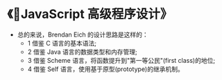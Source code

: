 # 《JavaScript 高级程序设计》
 - 总的来说，Brendan Eich 的设计思路是这样的：
    + 1 借鉴 C 语言的基本语法;
    + 2 借鉴 Java 语言的数据类型和内存管理;
    + 3 借鉴 Scheme 语言，将函数提升到"第一等公民"(first class)的地位;
    + 4 借鉴 Self 语言，使用基于原型(prototype)的继承机制。
